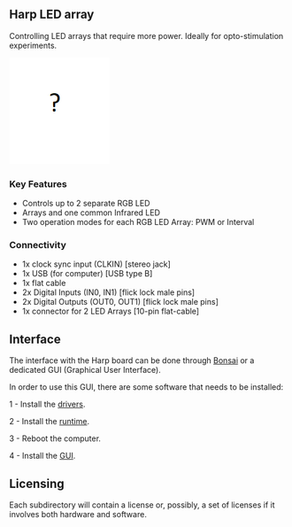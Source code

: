 ## Harp LED array

Controlling LED arrays that require more power. Ideally for opto-stimulation experiments.

![harpledarray](./docs/assets/pcb.png)

### Key Features ###

* Controls up to 2 separate RGB LED
* Arrays and one common Infrared LED
* Two operation modes for each RGB LED Array: PWM or Interval

### Connectivity ###

* 1x clock sync input (CLKIN) [stereo jack]
* 1x USB (for computer) [USB type B]
* 1x flat cable
* 2x Digital Inputs (IN0, IN1) [flick lock male pins]
* 2x Digital Outputs (OUT0, OUT1) [flick lock male pins]
* 1x connector for 2 LED Arrays [10-pin flat-cable]

## Interface ##

The interface with the Harp board can be done through [Bonsai](https://bonsai-rx.org/) or a dedicated GUI (Graphical User Interface).

In order to use this GUI, there are some software that needs to be installed:

1 - Install the [drivers](https://bitbucket.org/fchampalimaud/downloads/downloads/UsbDriver-2.12.26.zip).

2 - Install the [runtime](https://bitbucket.org/fchampalimaud/downloads/downloads/Runtime-1.0.zip).

3 - Reboot the computer.

4 - Install the [GUI](https://bitbucket.org/fchampalimaud/downloads/downloads/Harp%20Led%20Array%20v2.2.0.zip).

## Licensing ##

Each subdirectory will contain a license or, possibly, a set of licenses if it involves both hardware and software.
